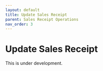 ```yaml
---
layout: default
title: Update Sales Receipt
parent: Sales Receipt Operations
nav_order: 3
---
```


# Update Sales Receipt

This is under development.